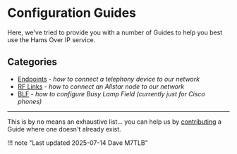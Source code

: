# Configuration Guides

Here, we've tried to provide you with a number of Guides to help you best use the Hams Over IP service.

## Categories

* [Endpoints](../endpoints/index.md) - _how to connect a telephony device to our network_
* [RF Links](../other/configure-rf-links.md) - _how to connect an Allstar node to our network_
* [BLF](../other/configure-blf.md) - _how to configure Busy Lamp Field (currently just for Cisco phones)_

---

This is by no means an exhaustive list... you can help us by [contributing](../wiki/contributing.md) a Guide where one doesn't already exist.

!!! note "Last updated 2025-07-14 Dave M7TLB"

